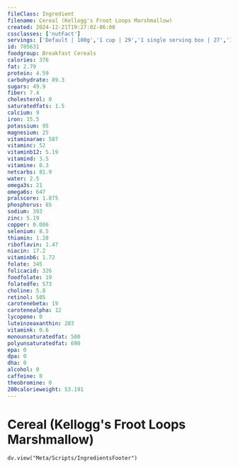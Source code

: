 ```yaml
---
fileClass: Ingredient
filename: Cereal (Kellogg's Froot Loops Marshmallow)
created: 2024-12-21T19:27:02-06:00
cssclasses: ['nutFact']
servings: ['Default | 100g','1 cup | 29','1 single serving box | 27','1 prepackaged bowl (0.75 oz) | 21']
id: 785631
foodgroup: Breakfast Cereals
calories: 376
fat: 2.79
protein: 4.59
carbohydrate: 89.3
sugars: 49.9
fiber: 7.4
cholesterol: 0
saturatedfats: 1.5
calcium: 9
iron: 15.5
potassium: 95
magnesium: 25
vitaminarae: 507
vitaminc: 52
vitaminb12: 5.19
vitamind: 3.5
vitamine: 0.3
netcarbs: 81.9
water: 2.5
omega3s: 21
omega6s: 647
pralscore: 1.875
phosphorus: 65
sodium: 393
zinc: 5.19
copper: 0.086
selenium: 8.5
thiamin: 1.28
riboflavin: 1.47
niacin: 17.2
vitaminb6: 1.72
folate: 345
folicacid: 326
foodfolate: 19
folatedfe: 573
choline: 5.8
retinol: 505
carotenebeta: 19
carotenealpha: 12
lycopene: 0
luteinzeaxanthin: 283
vitamink: 0.6
monounsaturatedfat: 500
polyunsaturatedfat: 690
epa: 0
dpa: 0
dha: 0
alcohol: 0
caffeine: 0
theobromine: 0
200calorieweight: 53.191
---
```


# Cereal (Kellogg's Froot Loops Marshmallow)

```dataviewjs
dv.view("Meta/Scripts/IngredientsFooter")
```